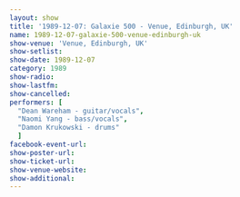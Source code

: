 ```yaml
---
layout: show
title: '1989-12-07: Galaxie 500 - Venue, Edinburgh, UK'
name: 1989-12-07-galaxie-500-venue-edinburgh-uk
show-venue: 'Venue, Edinburgh, UK'
show-setlist: 
show-date: 1989-12-07
category: 1989
show-radio: 
show-lastfm: 
show-cancelled: 
performers: [
  "Dean Wareham - guitar/vocals",
  "Naomi Yang - bass/vocals",
  "Damon Krukowski - drums"
  ]
facebook-event-url: 
show-poster-url: 
show-ticket-url: 
show-venue-website: 
show-additional: 
---
```


